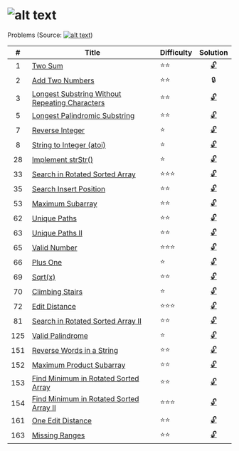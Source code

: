![alt text](https://raw.githubusercontent.com/lvncnt/Leetcode-OJ/master/Logo/logo.png "Logo")
========
Problems (Source: [![alt text](https://raw.githubusercontent.com/lvncnt/Leetcode-OJ/master/Logo/LeetCodeLogo.png "Leetcode")][0]) 

|#                 | Title           | Difficulty   | Solution 
|:-------------:   |-------------    | -----|:-----: 
|1  | [Two Sum][1]               | :star::star:  | [:unlock:][1a]
2   | [Add Two Numbers][2]        |  :star::star:  | :lock:  
3   | [Longest Substring Without Repeating Characters][3]      |    :star::star:  | [:unlock:][3a]  
5	  | [Longest Palindromic Substring][5] |    :star::star:  | [:unlock:][5a]  
7	  | [Reverse Integer][7a] | :star: | [:unlock:][7a]
8	  | [String to Integer (atoi)][8]  | :star: | [:unlock:][8a]
28	| [Implement strStr()][28] | :star: | [:unlock:][28a]
33  |	[Search in Rotated Sorted Array][33] | :star::star::star:  | [:unlock:][33a]  
35  |	[Search Insert Position][35] |  :star::star: | [:unlock:][35a]
53  | [Maximum Subarray][53] |  :star::star: | [:unlock:][53a]
62  |	[Unique Paths][62]	 |  :star::star: | [:unlock:][62a]
63  | [Unique Paths II ][63]  |  :star::star: | [:unlock:][63a]
65	| [Valid Number][65] 	| :star::star::star:  | [:unlock:][65a] 
66  | [Plus One][66] | :star: | [:unlock:][66a]
69	| [Sqrt(x)][69] |  :star::star: | [:unlock:][69a]
70  |	[Climbing Stairs][70] | :star: | [:unlock:][70a]
72	| [Edit Distance][72] | :star::star::star:  | [:unlock:][72a] 
81	| [Search in Rotated Sorted Array II][81] | :star::star: | [:unlock:][81a]
125 | [Valid Palindrome][125] | :star: | [:unlock:][125a]
151	| [Reverse Words in a String][151] | :star::star: | [:unlock:][151a]
152	| [Maximum Product Subarray][152]  | :star::star: | [:unlock:][152a]
153	| [Find Minimum in Rotated Sorted Array][153]  | :star::star: | [:unlock:][153a]
154	| [Find Minimum in Rotated Sorted Array II][154]	| :star::star::star:  | [:unlock:][154a] 
161	| [One Edit Distance][161]  | :star::star: | [:unlock:][161a]
163 | [Missing Ranges][163] | :star::star: | [:unlock:][163a]


[0]: http://leetcode.com/
[1]: https://oj.leetcode.com/problems/two-sum/
[1a]: https://raw.githubusercontent.com/lvncnt/Leetcode-OJ/master/Array/twoSum.py
[2]: https://oj.leetcode.com/problems/add-two-numbers/
[3]: https://oj.leetcode.com/problems/longest-substring-without-repeating-characters/
[3a]: https://raw.githubusercontent.com/lvncnt/Leetcode-OJ/master/Array/LengthOfLongestSubstring.java
[5]: https://oj.leetcode.com/problems/longest-palindromic-substring/
[5a]: https://raw.githubusercontent.com/lvncnt/Leetcode-OJ/master/Array/LongestPalindrome.java
[7]: https://oj.leetcode.com/problems/reverse-integer/
[7a]: https://raw.githubusercontent.com/lvncnt/Leetcode-OJ/master/Math/ReverseInteger.java
[8]: https://oj.leetcode.com/problems/string-to-integer-atoi/
[8a]: https://raw.githubusercontent.com/lvncnt/Leetcode-OJ/master/Array/reverseWords.java
[28]: https://oj.leetcode.com/problems/implement-strstr/
[28a]: https://raw.githubusercontent.com/lvncnt/Leetcode-OJ/master/Array/strStr.java
[33]: https://oj.leetcode.com/problems/search-in-rotated-sorted-array/
[33a]: https://raw.githubusercontent.com/lvncnt/Leetcode-OJ/master/Binary-Search/Search-in-Rotated-Sorted-Array.py
[35]: https://oj.leetcode.com/problems/search-insert-position/
[35a]: https://raw.githubusercontent.com/lvncnt/Leetcode-OJ/master/Binary-Search/Search-Insert-Position.py
[53]: https://oj.leetcode.com/problems/maximum-subarray/
[53a]: https://raw.githubusercontent.com/lvncnt/Leetcode-OJ/master/Dynamic-Programming/Maximum-Sum-Subarray.py
[62]: https://oj.leetcode.com/problems/unique-paths/
[63]: https://oj.leetcode.com/problems/unique-paths/
[62a]: https://raw.githubusercontent.com/lvncnt/Leetcode-OJ/master/Dynamic-Programming/Unique-Paths.py
[63a]: https://raw.githubusercontent.com/lvncnt/Leetcode-OJ/master/Dynamic-Programming/Unique-Paths.py
[65]: https://oj.leetcode.com/problems/valid-number/
[65a]: https://raw.githubusercontent.com/lvncnt/Leetcode-OJ/master/Array/ValidNumber.java
[66]: https://oj.leetcode.com/problems/plus-one/
[66a]: https://raw.githubusercontent.com/lvncnt/Leetcode-OJ/master/Math/PlusOne.java
[69]: https://oj.leetcode.com/problems/sqrtx/
[69a]: https://raw.githubusercontent.com/lvncnt/Leetcode-OJ/master/Math/Sqrt.java
[70]: https://oj.leetcode.com/problems/climbing-stairs/
[70a]: https://raw.githubusercontent.com/lvncnt/Leetcode-OJ/master/Dynamic-Programming/Climb-Stairs.py
[72]: https://oj.leetcode.com/problems/edit-distance/
[72a]: https://raw.githubusercontent.com/lvncnt/Leetcode-OJ/master/Array/EditDistance.java
[81]: https://oj.leetcode.com/problems/search-in-rotated-sorted-array-ii/
[81a]: https://raw.githubusercontent.com/lvncnt/Leetcode-OJ/master/Binary-Search/Search-in-Rotated-Sorted-ArrayII.py
[125]: https://oj.leetcode.com/problems/valid-palindrome/
[125a]: https://raw.githubusercontent.com/lvncnt/Leetcode-OJ/master/Array/validPalindrome.py
[151]: https://oj.leetcode.com/problems/reverse-words-in-a-string/
[151a]: https://raw.githubusercontent.com/lvncnt/Leetcode-OJ/master/Array/reverseWords.java
[152]: https://oj.leetcode.com/problems/maximum-product-subarray/
[152a]: https://raw.githubusercontent.com/lvncnt/Leetcode-OJ/master/Dynamic-Programming/Maximum-Product-Subarray.py
[153]: https://oj.leetcode.com/problems/find-minimum-in-rotated-sorted-array/
[153a]: https://raw.githubusercontent.com/lvncnt/Leetcode-OJ/master/Binary-Search/Find-Minimum-in-Sorted-Rotated-Array.py
[154]: https://oj.leetcode.com/problems/find-minimum-in-rotated-sorted-array-ii/
[154a]: https://raw.githubusercontent.com/lvncnt/Leetcode-OJ/master/Binary-Search/Find-Minimum-in-Sorted-Rotated-ArrayII.py
[161]: https://oj.leetcode.com/problems/one-edit-distance/
[161a]: https://raw.githubusercontent.com/lvncnt/Leetcode-OJ/master/Array/OneEditDistance.java
[163]: https://oj.leetcode.com/problems/missing-ranges/
[163a]: https://raw.githubusercontent.com/lvncnt/Leetcode-OJ/master/Array/MissingRanges.java


